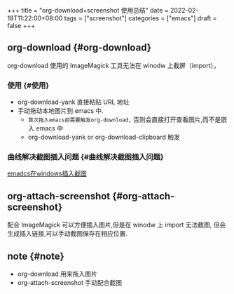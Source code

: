+++
title = "org-download+screenshot 使用总结"
date = 2022-02-18T11:22:00+08:00
tags = ["screenshot"]
categories = ["emacs"]
draft = false
+++

## org-download {#org-download}

org-download 使用的 ImageMagick 工具无法在 winodw 上截屏（import）。


### 使用 {#使用}

-   org-download-yank 直接粘贴 URL 地址
-   手动拖动本地图片到 emacs 中.
    -   `首次拖入emacs前需要触发org-download,` 否则会直接打开查看图片,而不是嵌入 emacs 中
    -   org-download-yank or org-download-clipboard 触发


### 曲线解决截图插入问题 {#曲线解决截图插入问题}

[emadcs在windows插入截图](https://www.cnblogs.com/yangwen0228/p/6287455.html)


## org-attach-screenshot {#org-attach-screenshot}

配合 ImageMagick 可以方便插入图片,但是在 winodw 上 import 无法截图, 但会生成插入链接,可以手动截图保存在相应位置.


## note {#note}

-   org-download 用来拖入图片
-   org-attach-screenshot 手动配合截图